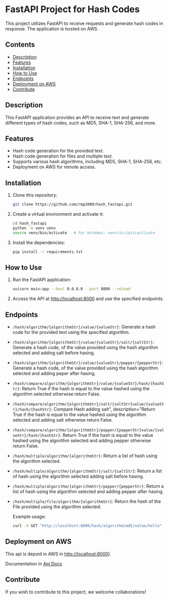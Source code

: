 # FastAPI Project for Hash Codes

This project utilizes FastAPI to receive requests and generate hash codes in response. The application is hosted on AWS.

## Contents

- [Description](#description)
- [Features](#features)
- [Installation](#installation)
- [How to Use](#how-to-use)
- [Endpoints](#endpoints)
- [Deployment on AWS](#deployment-on-aws)
- [Contribute](#contribute)

## Description

This FastAPI application provides an API to receive text and generate different types of hash codes, such as MD5, SHA-1, SHA-256, and more.

## Features

- Hash code generation for the provided text.
- Hash code generation for files and multiple text.
- Supports various hash algorithms, including MD5, SHA-1, SHA-256, etc.
- Deployment on AWS for remote access.

## Installation

1. Clone this repository:

    ```bash
    git clone https://github.com/rmp2000/hash_fastapi.git
    ```

2. Create a virtual environment and activate it:

    ```bash
    cd hash_fastapi
    python -m venv venv
    source venv/bin/activate   # For Windows: venv\Scripts\activate
    ```

3. Install the dependencies:

    ```bash
    pip install -r requirements.txt
    ```

## How to Use

1. Run the FastAPI application:

    ```bash
    uvicorn main:app --host 0.0.0.0 --port 8000 --reload
    ```

2. Access the API at [http://localhost:8000](http://localhost:8000) and use the specified endpoints.

## Endpoints

- `/hash/algorithm/{algorithmStr}/value/{valueStr}`: Generate a hash code for the provided text using the specified algorithm.
- `/hash/algorithm/{algorithmStr}/value/{valueStr}/salt/{saltStr}`: Generate a hash code, of the value provided using the hash algorithm selected and adding salt before hasing.
- `/hash/algorithm/{algorithmStr}/value/{valueStr}/pepper/{pepperStr}`: Generate a hash code, of the value provided using the hash algorithm selected and adding peper after hasing.
- `/hash/compare/algorithm/{algorithmStr}/value/{valueStr}/hash/{hashStr}`: Return True if the hash is equal to the value hashed using the algorithm selected otherwise return False.
- `/hash/compare/algorithm/{algorithmStr}/salt/{saltStr}value/{valueStr}/hash/{hashStr}`: Compare Hash adding salt", description="Return True if the hash is equal to the value hashed using the algorithm selected and adding salt otherwise return False.
- `/hash/compare/algorithm/{algorithmStr}/pepper/{pepperStr}value/{valueStr}/hash/{hashStr}`: Return True if the hash is equal to the value hashed using the algorithm selected and adding pepper otherwise return False.
- `/hash/multiple/algorithm/{algorithmStr}`: Return a list of hash using the algorithm selected.
- `/hash/multiple/algorithm/{algorithmStr}/salt/{saltStr}`: Return a list of hash using the algorithm selected adding salt before hasing.
- `/hash/multiple/algorithm/{algorithmStr}/pepper/{pepperStr}`: Return a list of hash using the algorithm selected and adding pepper after hasing.
- `/hash/multiple/file/algorithm/{algorithmStr}`: Return the hash of the File provided using the algorithm selected.

    Example usage:

    ```bash
    curl -X GET "http://localhost:8000/hash/algorithm/md5/value/hello"
    ```

## Deployment on AWS

This api is depoid in AWS in [http://localhost:8000](http://16.170.244.5:8000/)].

Documentation in [Api Docs](http://16.170.244.5:8000/docs)

## Contribute

If you wish to contribute to this project, we welcome collaborations! 
